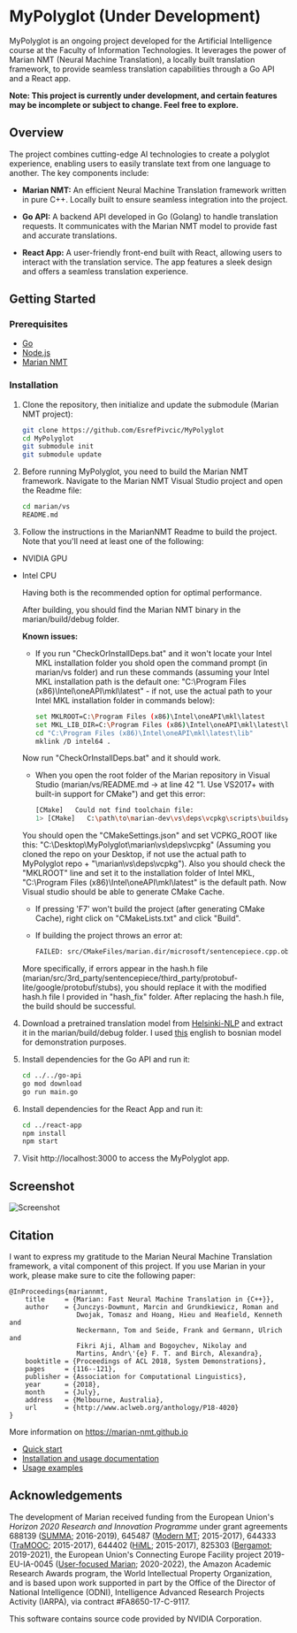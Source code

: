 # MyPolyglot (Under Development)

MyPolyglot is an ongoing project developed for the Artificial Intelligence course at the Faculty of Information Technologies. It leverages the power of Marian NMT (Neural Machine Translation), a locally built translation framework, to provide seamless translation capabilities through a Go API and a React app.

**Note: This project is currently under development, and certain features may be incomplete or subject to change. Feel free to explore.**

## Overview

The project combines cutting-edge AI technologies to create a polyglot experience, enabling users to easily translate text from one language to another. The key components include:

- **Marian NMT:** An efficient Neural Machine Translation framework written in pure C++. Locally built to ensure seamless integration into the project.

- **Go API:** A backend API developed in Go (Golang) to handle translation requests. It communicates with the Marian NMT model to provide fast and accurate translations.

- **React App:** A user-friendly front-end built with React, allowing users to interact with the translation service. The app features a sleek design and offers a seamless translation experience.

## Getting Started

### Prerequisites

- [Go](https://golang.org/doc/install)
- [Node.js](https://nodejs.org/)
- [Marian NMT](https://marian-nmt.github.io/docs/)

### Installation

1. Clone the repository, then initialize and update the submodule (Marian NMT project):

   ```bash
   git clone https://github.com/EsrefPivcic/MyPolyglot
   cd MyPolyglot
   git submodule init
   git submodule update

2. Before running MyPolyglot, you need to build the Marian NMT framework. Navigate to the Marian NMT Visual Studio project and open the Readme file:

   ```bash
   cd marian/vs
   README.md

3. Follow the instructions in the MarianNMT Readme to build the project. Note that you'll need at least one of the following:
  - NVIDIA GPU
  - Intel CPU

    Having both is the recommended option for optimal performance.

    After building, you should find the Marian NMT binary in the marian/build/debug folder.

    **Known issues:**
    - If you run "CheckOrInstallDeps.bat" and it won't locate your Intel MKL installation folder you shold open the command prompt (in marian/vs folder) and run these commands (assuming your Intel MKL installation path is the default one: "C:\Program Files (x86)\Intel\oneAPI\mkl\latest" - if not, use the actual path to your Intel MKL installation folder in commands below):

      ```bash
      set MKLROOT=C:\Program Files (x86)\Intel\oneAPI\mkl\latest
      set MKL_LIB_DIR=C:\Program Files (x86)\Intel\oneAPI\mkl\latest\lib
      cd "C:\Program Files (x86)\Intel\oneAPI\mkl\latest\lib"
      mklink /D intel64 .
    Now run "CheckOrInstallDeps.bat" and it should work.

    - When you open the root folder of the Marian repository in Visual Studio (marian/vs/README.md -> at line 42 "1. Use VS2017+ with built-in support for CMake") and get this error:
      
      ```bash
      [CMake]   Could not find toolchain file:
      1> [CMake]   C:\path\to\marian-dev\vs\deps\vcpkg\scripts\buildsystems\vcpkg.cmake
    You should open the "CMakeSettings.json" and set VCPKG_ROOT like this: "C:\\Desktop\\MyPolyglot\\marian\\vs\\deps\\vcpkg" (Assuming you cloned the repo on your Desktop, if not use the actual path to MyPolyglot repo + "\\marian\\vs\\deps\\vcpkg").
    Also you should check the "MKLROOT" line and set it to the installation folder of Intel MKL, "C:\\Program Files (x86)\\Intel\\oneAPI\\mkl\\latest" is the default path.
    Now Visual studio should be able to generate CMake Cache.

    - If pressing 'F7' won't build the project (after generating CMake Cache), right click on "CMakeLists.txt" and click "Build".
   
    - If building the project throws an error at:
      
      ```bash
      FAILED: src/CMakeFiles/marian.dir/microsoft/sentencepiece.cpp.obj
     More specifically, if errors appear in the hash.h file (marian/src/3rd_party/sentencepiece/third_party/protobuf-lite/google/protobuf/stubs), you should replace it with the modified hash.h file I provided in "hash_fix" folder.
     After replacing the hash.h file, the build should be successful.

4. Download a pretrained translation model from [Helsinki-NLP](https://huggingface.co/Helsinki-NLP) and extract it in the marian/build/debug folder.
   I used [this](https://object.pouta.csc.fi/Tatoeba-MT-models/eng-hbs/opus+bt-2021-04-20.zip) english to bosnian model for demonstration purposes.
         
5. Install dependencies for the Go API and run it:

   ```bash
   cd ../../go-api
   go mod download
   go run main.go

6. Install dependencies for the React App and run it:

   ```bash
   cd ../react-app
   npm install
   npm start

7. Visit http://localhost:3000 to access the MyPolyglot app.


## Screenshot
![Screenshot](screenshot/screenshot.png)

## Citation

I want to express my gratitude to the Marian Neural Machine Translation framework, a vital component of this project. If you use Marian in your work, please make sure to cite the following paper:

    @InProceedings{mariannmt,
        title     = {Marian: Fast Neural Machine Translation in {C++}},
        author    = {Junczys-Dowmunt, Marcin and Grundkiewicz, Roman and
                     Dwojak, Tomasz and Hoang, Hieu and Heafield, Kenneth and
                     Neckermann, Tom and Seide, Frank and Germann, Ulrich and
                     Fikri Aji, Alham and Bogoychev, Nikolay and
                     Martins, Andr\'{e} F. T. and Birch, Alexandra},
        booktitle = {Proceedings of ACL 2018, System Demonstrations},
        pages     = {116--121},
        publisher = {Association for Computational Linguistics},
        year      = {2018},
        month     = {July},
        address   = {Melbourne, Australia},
        url       = {http://www.aclweb.org/anthology/P18-4020}
    }

More information on https://marian-nmt.github.io

- [Quick start](https://marian-nmt.github.io/quickstart)
- [Installation and usage documentation](https://marian-nmt.github.io/docs)
- [Usage examples](https://marian-nmt.github.io/examples)

## Acknowledgements

The development of Marian received funding from the European Union's
_Horizon 2020 Research and Innovation Programme_ under grant agreements
688139 ([SUMMA](http://www.summa-project.eu); 2016-2019),
645487 ([Modern MT](http://www.modernmt.eu); 2015-2017),
644333 ([TraMOOC](http://tramooc.eu/); 2015-2017),
644402 ([HiML](http://www.himl.eu/); 2015-2017),
825303 ([Bergamot](https://browser.mt/); 2019-2021),
the European Union's Connecting Europe Facility project
2019-EU-IA-0045 ([User-focused Marian](https://marian-project.eu); 2020-2022),
the Amazon Academic Research Awards program,
the World Intellectual Property Organization,
and is based upon work supported in part by the Office of the Director of
National Intelligence (ODNI), Intelligence Advanced Research Projects Activity
(IARPA), via contract #FA8650-17-C-9117.

This software contains source code provided by NVIDIA Corporation.
